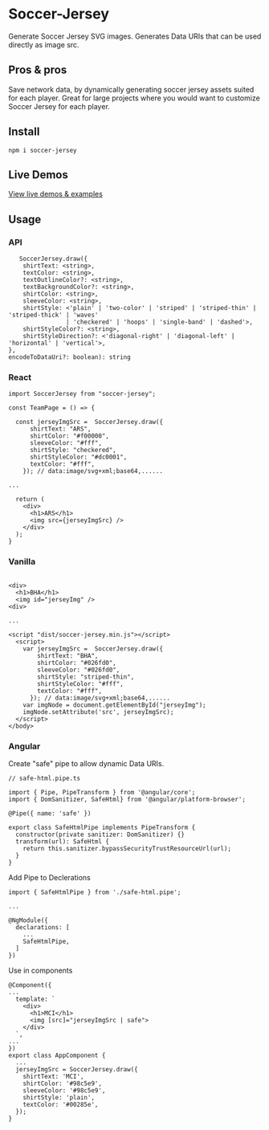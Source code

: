 # Soccer-Jersey

Generate Soccer Jersey SVG images. Generates Data URIs that can be used directly as image src.

## Pros & pros
Save network data, by dynamically generating soccer jersey assets suited for each player. Great for large projects where you would want to customize Soccer Jersey for each player.

## Install

```
npm i soccer-jersey
```

## Live Demos
[View live demos & examples](https://nadchif.github.io/soccer-jersey/)

## Usage

### API
```
   SoccerJersey.draw({
    shirtText: <string>,
    textColor: <string>,
    textOutlineColor?: <string>,
    textBackgroundColor?: <string>,
    shirtColor: <string>,
    sleeveColor: <string>,
    shirtStyle: <'plain' | 'two-color' | 'striped' | 'striped-thin' | 'striped-thick' | 'waves' 
                | 'checkered' | 'hoops' | 'single-band' | 'dashed'>,
    shirtStyleColor?: <string>,
    shirtStyleDirection?: <'diagonal-right' | 'diagonal-left' | 'horizontal' | 'vertical'>,
}, 
encodeToDataUri?: boolean): string
```


### React

```
import SoccerJersey from "soccer-jersey";

const TeamPage = () => {

  const jerseyImgSrc =  SoccerJersey.draw({  
      shirtText: "ARS",
      shirtColor: "#f00000",
      sleeveColor: "#fff",
      shirtStyle: "checkered",
      shirtStyleColor: "#dc0001",
      textColor: "#fff",
    }); // data:image/svg+xml;base64,......

...

  return (
    <div>
      <h1>ARS</h1>
      <img src={jerseyImgSrc} />
    </div>
  );
}
```

### Vanilla
```

<div>
  <h1>BHA</h1>
  <img id="jerseyImg" />
<div>

...

<script "dist/soccer-jersey.min.js"></script>
  <script>
    var jerseyImgSrc =  SoccerJersey.draw({  
        shirtText: "BHA",
        shirtColor: "#026fd0",
        sleeveColor: "#026fd0",
        shirtStyle: "striped-thin",
        shirtStyleColor: "#fff",
        textColor: "#fff",
      }); // data:image/svg+xml;base64,......
    var imgNode = document.getElementById("jerseyImg");
    imgNode.setAttribute('src', jerseyImgSrc);
  </script>
</body>
```


### Angular

Create "safe" pipe to allow dynamic Data URIs. 
```
// safe-html.pipe.ts

import { Pipe, PipeTransform } from '@angular/core';
import { DomSanitizer, SafeHtml} from '@angular/platform-browser';

@Pipe({ name: 'safe' })

export class SafeHtmlPipe implements PipeTransform {
  constructor(private sanitizer: DomSanitizer) {}
  transform(url): SafeHtml {
    return this.sanitizer.bypassSecurityTrustResourceUrl(url);
  }
}
```
Add Pipe to Declerations

```
import { SafeHtmlPipe } from './safe-html.pipe';

...

@NgModule({
  declarations: [
    ...
    SafeHtmlPipe,
  ]
})
```
Use in components
```
@Component({
...
  template: `
    <div>
      <h1>MCI</h1>
      <img [src]="jerseyImgSrc | safe">
    </div>
  `,
...
})
export class AppComponent {
  ...
  jerseyImgSrc = SoccerJersey.draw({
    shirtText: 'MCI',
    shirtColor: '#98c5e9',
    sleeveColor: '#98c5e9',
    shirtStyle: 'plain',
    textColor: '#00285e',
  });
}
```
